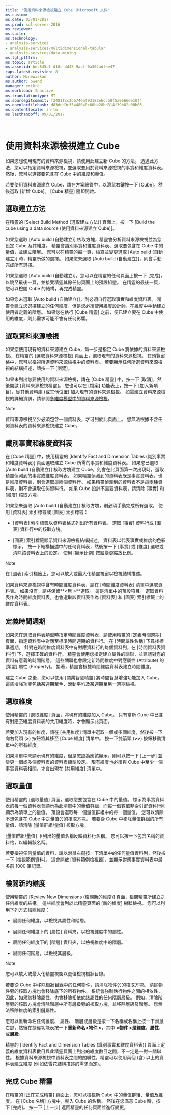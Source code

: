 ```yaml
---
title: "使用資料來源檢視建立 Cube |Microsoft 文件"
ms.custom: 
ms.date: 03/01/2017
ms.prod: sql-server-2016
ms.reviewer: 
ms.suite: 
ms.technology:
- analysis-services
- analysis-services/multidimensional-tabular
- analysis-services/data-mining
ms.tgt_pltfrm: 
ms.topic: article
ms.assetid: bec845a1-d10c-4d45-9acf-0a302adfee47
caps.latest.revision: 8
author: Minewiskan
ms.author: owend
manager: erikre
ms.workload: Inactive
ms.translationtype: MT
ms.sourcegitcommit: f3481fcc2bb74eaf93182e6cc58f5a06666e10f4
ms.openlocfilehash: d83ded9c35448040c60bb28bd314f39b02c08b05
ms.contentlocale: zh-tw
ms.lasthandoff: 09/01/2017

---
```

# <a name="create-a-cube-using-a-data-source-view"></a>使用資料來源檢視建立 Cube
  如果您想使用現有的資料來源檢視，請使用此建立新 Cube 的方法。 透過此方法，您可以指定資料來源檢視，並選取要用於資料來源檢視的事實和維度資料表。 然後，您可以選擇要包含在 Cube 中的維度和量值。  
  
 若要使用資料來源建立 Cube，請在方案總管中，以滑鼠右鍵按一下 [Cube]，然後選取 [新增 Cube]。 [Cube 精靈] 隨即開啟。  
  
## <a name="selecting-the-build-method"></a>選取建立方法  
 在精靈的 [Select Build Method (選取建立方法)] 頁面上，按一下 [Build the cube using a data source (使用資料來源建立 Cube)]。  
  
 如果您選取 [Auto build (自動建立)] 核取方塊，精靈會分析資料來源檢視並為您設定 Cube 及其維度。 精靈會識別事實和維度資料表、選取要包含在 Cube 中的量值，並建立階層。 您可以在精靈的每一頁，檢查並變更選取 [Auto build (自動建立)] 時，精靈所做的選擇。 如果您未選取 [Auto build (自動建立)]，則會手動完成所有選擇。  
  
 如果您選取 [Auto build (自動建立)]，您可以在精靈的任何頁面上按一下 [完成]，以跳至最後一頁，並接受精靈其餘任何頁面上的預設組態。 在精靈的最後一頁，您可以檢閱 Cube 的結構，再完成精靈。  
  
 如果您未選取 [Auto build (自動建立)]，則必須自行選取事實和維度資料表。 精靈會建立您選擇建立的任何維度，但是您必須使用維度設計師，在維度中手動建立使用者定義的階層。 如果您在執行 [Cube 精靈] 之前，便已建立要在 Cube 中使用的維度，則此需求可能不會有任何影響。  
  
## <a name="selecting-the-data-source-view"></a>選取資料來源檢視  
 如果您使用現有的資料來源建立 Cube，第一步是指定 Cube 將依據的資料來源檢視。 在精靈的 [選取資料來源檢視] 頁面上，選取現有的資料來源檢視。 在預覽窗格中，您可以檢視所選資料來源檢視中的資料表。 若要顯示任何所選資料來源檢視的結構描述，請按一下 [瀏覽]。  
  
 如果未列出您要使用的資料來源檢視，請在 [Cube 精靈] 中，按一下 [取消]，然後開啟 [資料來源檢視精靈]。 您也可以在 [檔案] 功能表上，按一下 [加入新項目]，從其他資料庫 (或其他位置) 加入現有的資料來源檢視。 如需建立資料來源檢視的詳細資訊，請參閱[多維度模型中的資料來源檢視](../../analysis-services/multidimensional-models/data-source-views-in-multidimensional-models.md)。  
  
> [!NOTE]  
>  資料來源檢視至少必須包含一個資料表，才可列於此頁面上。 您無法根據不含任何資料表的資料來源檢視建立 Cube。  
  
## <a name="identify-fact-and-dimension-tables"></a>識別事實和維度資料表  
 在 [Cube 精靈] 中，使用精靈的 [Identify Fact and Dimension Tables (識別事實和維度資料表)] 頁面選取建立 Cube 所需的事實和維度資料表。 如果您已選取 [Auto build (自動建立)] 核取方塊建立 Cube，則會在此頁面第一次出現時，選取精靈偵測到的事實或維度資料表。 如果精靈偵測到的資料表既是事實資料表，也是維度資料表，則會選取這兩個資料行。 如果精靈偵測到的資料表不是這兩種資料表，則不會選取任何資料行。 如果 Cube 設計不需要資料表，請清除 [事實] 和 [維度] 核取方塊。  
  
 如果您未選取 [Auto build (自動建立)] 核取方塊，則必須手動完成所有選取。 使用 [資料表] 索引標籤或 [圖表] 索引標籤：  
  
-   [資料表] 索引標籤以資料表格式列出所有資料表。 選取 [事實] 資料行或 [圖表] 資料行中的核取方塊。  
  
-   [圖表] 索引標籤顯示資料來源檢視結構描述。 資料表以代表事實或維度的色彩標示。 按一下結構描述中的任何資料表，然後按一下 [事實] 或 [維度] 選取或清除該資料表上的設定。 使用 [顯示比例] 按鈕變更縮放比例。  
  
> [!NOTE]  
>  在 [圖表] 索引標籤上，您可以放大或最大化精靈視窗以檢視結構描述。  
  
 如果資料來源檢視中含有時間維度資料表，請在 [時間維度資料表] 清單中選取資料表。 如果沒有，請將保留**\<無 >**選取。 這是清單中的預設項目。 選取資料表作為時間維度資料表，也會選取該資料表作為 [資料表] 和 [圖表] 索引標籤上的維度資料表。  
  
## <a name="defining-time-periods"></a>定義時間週期  
 如果您在選取資料表類型時指定時間維度資料表，請使用精靈的 [定義時間週期] 頁面，指定資料表中對應至標準時間週期的資料行。 在 [時間屬性名稱] 下尋找標準週期。 針對在時間維度資料表中有對應資料行的每個資料列，在 [時間資料表資料行] 下，選擇正確的資料行。 精靈會使用您指定建立屬性的關聯，並建議對您的資料有意義的時間階層。 這些關聯也會設定新時間維度中對應屬性 (Attribute) 的 [類型] 屬性 (Property)。 接著，精靈會根據時間維度資料表建立時間維度。  
  
 建立 Cube 之後，您可以使用 [商業智慧精靈] 將時間智慧增強功能加入 Cube。 這些增強功能包括某週期至今、滾動平均及某週期至另一週期檢視。  
  
## <a name="selecting-dimensions"></a>選取維度  
 使用精靈的 [選取維度] 頁面，將現有的維度加入 Cube。 只有當新 Cube 中已含有對應至維度資料表的共用維度時，才會顯示此頁面。  
  
 若要加入現有的維度，請在 [共用維度] 清單中選取一個或多個維度，然後按一下向右箭頭 (**>**) 按鈕將其移至 [Cube 維度] 清單中。 按一下雙箭頭 (**>>**) 按鈕移動清單中的所有維度。  
  
 如果清單中未顯示現有的維度，但是您認為應該顯示，則可以按一下 [上一步] 並變更一個或多個資料表的資料表類型設定。 現有維度也必須與 Cube 中至少一個事實資料表相關，才會出現在 [共用維度] 清單中。  
  
## <a name="selecting-measures"></a>選取量值  
 使用精靈的 [選取量值] 頁面，選取您要包含在 Cube 中的量值。 標示為事實資料表的每一個資料表會顯示為此清單中的量值群組，而每一個數值非索引鍵資料行則顯示為清單上的量值。 預設會選取每一個量值群組中的毎一個量值。 您可以清除不想包含在 Cube 中之量值旁的核取方塊。 若要從 Cube 中移除量值群組的所有量值，請清除 [量值群組/量值] 核取方塊。  
  
 [量值群組/量值] 下列出的量值名稱反映資料行名稱。 您可以按一下包含名稱的資料格，以編輯該名稱。  
  
 若要檢視任何量值的資料，請以滑鼠右鍵按一下清單中的任何量值資料列，然後按一下 [檢視範例資料]。 這會開啟 [資料範例檢視器]，並顯示對應事實資料表中最多前 1000 筆記錄。  
  
## <a name="reviewing-new-dimensions"></a>檢閱新的維度  
 使用精靈的 [Review New Dimensions (檢閱新的維度)] 頁面，檢閱精靈所建立之任何維度的結構。 這些維度會列於此精靈頁面的 [新的維度] 樹狀檢視。 您可以利用下列方式檢閱維度：  
  
-   展開任何維度，以檢視其屬性和階層。  
  
-   展開任何維度下的 [屬性] 資料夾，以檢視維度中的屬性。  
  
-   展開任何維度下的 [階層] 資料夾，以檢視維度中的階層。  
  
-   展開任何階層，以檢視其層級。  
  
> [!NOTE]  
>  您可以放大或最大化精靈視窗以更佳檢視樹狀目錄。  
  
 若要從 Cube 中移除樹狀目錄中的任何物件，請清除物件旁的核取方塊。 清除物件旁的核取方塊也會移除底下的所有物件。 系統會強制執行物件之間的相依性，因此，如果您移除屬性，也會移除相依於該屬性的任何階層層級。 例如，清除階層旁的核取方塊會清除階層中所有層級旁的核取方塊，並移除層級及階層。 您無法移除維度的索引鍵屬性。  
  
 您可以重新命名任何維度、 屬性、 階層或層級是按一下名稱或名稱上按一下滑鼠右鍵，然後在捷徑功能表按一下**重新命名\<物件 >**，其中 **\<物件 >**是**維度**，**屬性**，或**層級**。  
  
 精靈的 [Identify Fact and Dimension Tables (識別事實和維度資料表)] 頁面上定義的維度資料表數目與此精靈頁面上列出的維度數目之間，不一定是一對一關聯性。 根據資料來源檢視中資料表之間的關聯性，精靈可以使用兩個 (含) 以上的資料表建立維度 (例如依雪花結構描述的需求而定)。  
  
## <a name="completing-the-cube-wizard"></a>完成 Cube 精靈  
 在精靈的 [正在完成精靈] 頁面上，您可以檢視新 Cube 中的量值群組、量值及維度。 在 [Cube 名稱] 方塊中，輸入 Cube 的名稱。 然後在您滿意 Cube 時，按一下 [完成]。 按一下 [上一步] 返回精靈的任何頁面並進行變更。  
  
  

